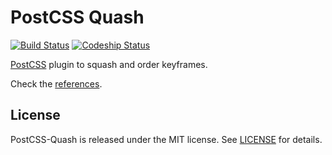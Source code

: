 # PostCSS Quash

[![Build Status](https://travis-ci.org/arnau/postcss-quash.svg?branch=v0.1.3)](https://travis-ci.org/arnau/postcss-quash)
[![Codeship Status](https://codeship.com/projects/143886/status?branch=master)](https://codeship.com/projects/143886)


[PostCSS](https://github.com/postcss/postcss) plugin to squash and order keyframes.

Check the [references](./reference).

## License

PostCSS-Quash is released under the MIT license. See [LICENSE](./LICENSE) for details.
